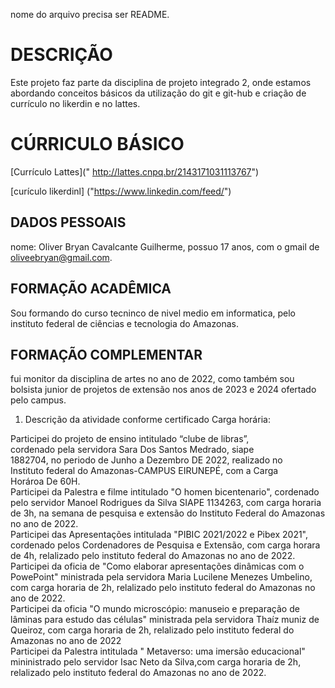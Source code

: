 nome do arquivo precisa ser README.

# DESCRIÇÃO

Este projeto faz parte da disciplina de projeto integrado 2, onde estamos abordando conceitos básicos da utilização do git e git-hub e criação de currículo no likerdin e no lattes.

# CÚRRICULO BÁSICO

[Currículo Lattes](" http://lattes.cnpq.br/2143171031113767")

 [curículo likerdinl] ("https://www.linkedin.com/feed/")

## DADOS PESSOAIS

nome: Oliver Bryan Cavalcante Guilherme, possuo 17 anos, com o gmail de oliveebryan@gmail.com.

## FORMAÇÃO ACADÊMICA
Sou formando do curso tecninco de nivel medio em informatica, pelo instituto federal de ciências e tecnologia do Amazonas.

## FORMAÇÃO COMPLEMENTAR
fui monitor da disciplina de artes no ano de 2022, como também   sou bolsista junior de projetos de extensão nos anos de 2023 e 2024 ofertado pelo campus.

1. Descrição da atividade conforme certificado
Carga horária:
 
Participei do projeto de ensino intitulado “clube de libras”,\
cordenado pela servidora Sara Dos Santos Medrado, siape\
1882704, no periodo de Junho a Dezembro DE 2022, realizado no\
Instituto federal do Amazonas-CAMPUS EIRUNEPÉ, com a  Carga\
Horároa De 60H.\
Participei da Palestra e filme intitulado "O homen bicentenario", cordenado pelo servidor Manoel Rodrigues da Silva SIAPE 1134263, com carga horaria de 3h, na semana de pesquisa e extensão do Instituto Federal do Amazonas no ano de 2022.\
Participei das Apresentações intitulada "PIBIC 2021/2022 e Pibex 2021", cordenado pelos Cordenadores de Pesquisa e Extensão, com carga horara de 4h, relalizado pelo instituto federal do Amazonas no ano de 2022.\
Participei da oficia de "Como elaborar apresentações dinâmicas com o PowePoint" ministrada pela servidora Maria Lucilene Menezes Umbelino, com carga horaria de 2h, relalizado pelo instituto federal do Amazonas no ano de 2022.\
Participei da oficia "O mundo microscópio: manuseio e preparação de lâminas para estudo das células" ministrada pela servidora Thaíz muniz de Queiroz, com carga horaria de 2h, relalizado pelo instituto federal do Amazonas no ano de 2022\
Participei da Palestra intitulada " Metaverso: uma imersão educacional" mininistrado pelo servidor Isac Neto da Silva,com carga horaria de 2h, relalizado pelo instituto federal do Amazonas no ano de 2022.


 
